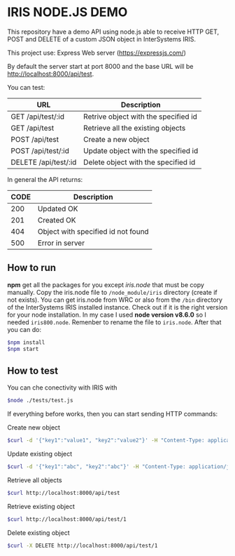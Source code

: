 # IRIS NODE.JS DEMO

This repository have a demo API using node.js able to receive HTTP GET, POST and DELETE of a custom JSON object in InterSystems IRIS.

This project use:
Express Web server (<https://expressjs.com/>)

By default the server start at port 8000 and the base URL will be
 <http://localhost:8000/api/test>.

You can test:

URL | Description
--- | -----------
GET /api/test/:id | Retrive object with the specified id
GET /api/test| Retrieve all the existing objects
POST /api/test| Create a new object
POST /api/test/:id | Update object with the specified id
DELETE /api/test/:id| Delete object with the specified id

In general the API returns:

CODE | Description
---- | -----------
200 | Updated OK
201 | Created OK
404 | Object with specified id not found
500 | Error in server

## How to run

**npm** get all the packages for you except *iris.node* that must be copy manually. Copy the iris.node file to `/node_module/iris` directory (create if not exists). You can get iris.node from WRC or also from the `/bin` directory of the InterSystems IRIS installed instance. Check out if it is the right version for your node installation.
In my case I used **node version v8.6.0** so I needed `iris800.node`. Remenber to rename the file to `iris.node`. After that you can do:

```bash
$npm install
$npm start
```

## How to test

You can che conectivity with IRIS with

```bash
$node ./tests/test.js
```

If everything before works, then you can start sending HTTP commands:

Create new object

```bash
$curl -d '{"key1":"value1", "key2":"value2"}' -H "Content-Type: application/json" -X POST http://localhost:8000/api/test
```

Update existing object

```bash
$curl -d '{"key1":"abc", "key2":"abc"}' -H "Content-Type: application/json" -X POST http://localhost:8000/api/test/1
```

Retrieve all objects

```bash
$curl http://localhost:8000/api/test
```

Retrieve existing object

```bash
$curl http://localhost:8000/api/test/1
```

Delete existing object

```bash
$curl -X DELETE http://localhost:8000/api/test/1
```